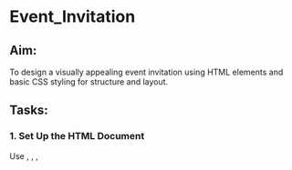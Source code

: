 # Event_Invitation
## Aim:
To design a visually appealing event invitation using HTML elements and basic CSS styling for structure and layout.

## Tasks:
### 1. Set Up the HTML Document
Use <!DOCTYPE html>, <html>, <head>, <title>, and <body>.

Set the title as "Event Invitation".

➤ CSS Styling:

Set background color for the body (e.g., light beige or pastel).

Apply font-family (e.g., sans-serif) for consistent typography.

### 2. Create the Invitation Container
Use a <div> with a class like invite-card to wrap the entire content.

➤ CSS Styling:

Set width, padding, border-radius, and a soft box-shadow.

Center the card using margin: auto and margin-top.

### 3. Add Event Title and Subtitle
Use <h1> for the event name (e.g., "Annual Alumni Meet").

Use <h3> for a subtitle (e.g., "Reconnect & Celebrate Together").

➤ CSS Styling:

Center the headings.

Use custom colors and spacing for visual emphasis.

### 4. Insert Date, Time, and Venue
Use <p> tags for:

Date (e.g., August 25, 2025)

Time (e.g., 6:00 PM onwards)

Venue (e.g., College Auditorium)

➤ CSS Styling:

Use bold text for labels (e.g., Date:).

Align text centrally or left with padding/margin adjustments.

### 5. Add an Image or Banner (Optional)
Use <img> for a decorative image or event logo.

➤ CSS Styling:

Use max-width: 100%, border-radius, and center alignment.

### 6. Add RSVP or Contact Info
Use a separate <div> or <footer> section.

Include contact name, phone number, or RSVP link.
## Html code:
```
<!DOCTYPE html>
<html>
    <head>
        <title>Event Invitation</title>
        <link href="style.css" rel="stylesheet">
    </head>
    <body>
        <div class="Invite card">
            <h1>Alumni meet</h1>
            <h3>Reconnect & Celebrate together</h3>

            <p>
             We warmly welcome all our esteemed alumni to this special gathering. It’s a pleasure to have you back on campus, where countless memories were made and lifelong bonds began. Let’s cherish the past, celebrate the present, and look forward to a future filled with continued connection and success.  
            </p>
            <img src="alumi.jpeg" alt="Event banner">
            <p>Date:May 22, 2025</p>
            <p>Time:5:00 pm onwards</p>
            <p>Venue:College Auditorium</p>
            <footer>
                <p>Phone:+91 6379266788/p>
                <p>Email:yogabharathi76@gmail.com</p>
            </footer>
        </div>
    </body>
</html>
```
## CCS code:
```
body {
    background-color:bisque;
    font-family: Arial, sans-serif;
    display: flex;          
    justify-content: center;   
    align-items: center;       
    height: 100vh;            
}

invite-card {
    width: 80%;
    max-width: 700px;          
    padding: 20px;
    border-radius: 10px;
    box-shadow: 0 8px 20px rgba(0, 0, 0, 0.2);
    background-color: white;   
}

h1, h3 {
    text-align: center;
    color:rebeccapurple;
    word-spacing: 5px;
}

p {
    text-align: center;
    line-height: 1.5;
}

img {
    border-radius: 50%;
    display: block;
    margin: 20px auto;
    max-width: 100%;
}

footer {
    background-color:lightblue;
    padding: 10px;
    font-size: smaller;
    text-align: center;
    border-radius: 0 0 10px 10px;
}

a {
    text-decoration: none;
}

label {
    font-weight: bold;
}
```
# Output:
![image](https://github.com/user-attachments/assets/a2cf585e-bcde-4820-99e5-64cbd98ff782)
# Result:
The event invitation was successfully created using HTML for structure and CSS for styling. It features a clean, visually appealing design that effectively communicates the event details.
